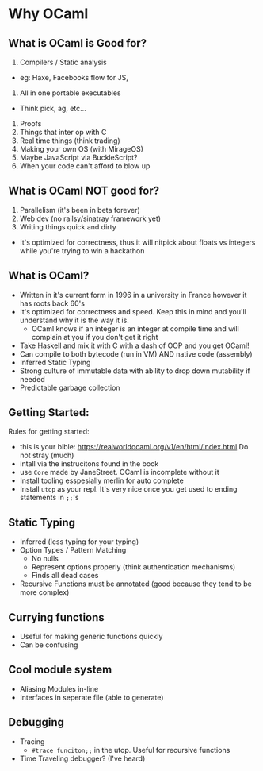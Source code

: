 # Why OCaml

## What is OCaml is Good for?

1. Compilers / Static analysis
  - eg: Haxe, Facebooks flow for JS, 
1. All in one portable executables
  - Think pick, ag, etc...
1. Proofs
1. Things that inter op with C
1. Real time things (think trading)
1. Making your own OS (with MirageOS)
1. Maybe JavaScript via BuckleScript?
1. When your code can't afford to blow up 


## What is OCaml NOT good for?

1. Parallelism (it's been in beta forever)
1. Web dev (no railsy/sinatray framework yet)
1. Writing things quick and dirty
  - It's optimized for correctness, thus it will nitpick about floats vs integers while you're trying to win a hackathon

## What is OCaml?

- Written in it's current form in 1996 in a university in France however it has roots back 60's
- It's optimized for correctness and speed. Keep this in mind and you'll understand why it is the way it is.
  - OCaml knows if an integer is an integer at compile time and will complain at you if you don't get it right
- Take Haskell and mix it with C with a dash of OOP and you get OCaml!
- Can compile to both bytecode (run in VM) AND native code (assembly)
- Inferred Static Typing
- Strong culture of immutable data  with ability to drop down mutability if needed
- Predictable garbage collection

## Getting Started:

Rules for getting started:

- this is your bible: <https://realworldocaml.org/v1/en/html/index.html> Do not stray (much)
- intall via the instrucitons found in the book
- use `Core` made by JaneStreet. OCaml is incomplete without it
- Install tooling esspesially merlin for auto complete
- Install `utop` as your repl. It's very nice once you get used to ending statements in `;;`'s


## Static Typing

- Inferred (less typing for your typing)
- Option Types / Pattern Matching
  - No nulls
  - Represent options properly (think authentication mechanisms)
  - Finds all dead cases
- Recursive Functions must be annotated (good because they tend to be more complex)

## Currying functions

- Useful for making generic functions quickly
- Can be confusing

## Cool module system

- Aliasing Modules in-line
- Interfaces in seperate file (able to generate)

## Debugging

- Tracing
  - `#trace funciton;;` in the utop. Useful for recursive functions
- Time Traveling debugger? (I've heard)
